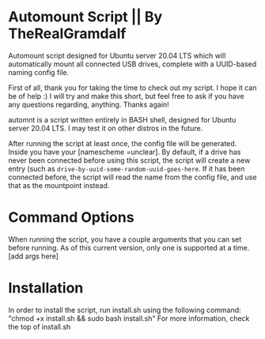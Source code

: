 # Automount Script || By TheRealGramdalf

Automount script designed for Ubuntu server 20.04 LTS which will automatically mount all connected USB drives, complete with a UUID-based naming config file.

First of all, thank you for taking the time to check out my script. I hope it can be of help :) I will try and make this short, but feel free to ask if you have any questions regarding, anything. Thanks again!

automnt is a script written entirely in BASH shell, designed for Ubuntu server 20.04 LTS. I may test it on other distros in the future.

After running the script at least once, the config file will be generated. Inside you have your [namescheme =unclear]. By default, if a drive has never been connected before using this script, the script will create a new entry (such as `drive-by-uuid-some-random-uuid-goes-here`. If it has been connected before, the script will read the name from the config file, and use that as the mountpoint instead.

# Command Options

When running the script, you have a couple arguments that you can set before running. As of this current version, only one is supported at a time.
[add args here]

# Installation
In order to install the script, run install.sh using the following command: "chmod +x install.sh && sudo bash install.sh"
For more information, check the top of install.sh
